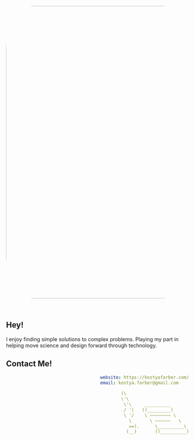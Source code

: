 <p align='center'>
    <img width='800' height='' src='images/airport.gif' style='border-radius: 15%'>
</p>
<br>

## Hey!
I enjoy finding simple solutions to complex problems. Playing my part in helping move science and design forward through technology.

## Contact Me!
   
```yml
                                    website: https://kostyafarber.com/
                                    email: kostya.farber@gmail.com 
    
                                            (\                          
                                            \'\                         
                                             \'\     __________      
                                             / '|   ()_________)        
                                             \ '/    \ ~~~~~~~~ \
                                               \       \ ~~~~~~   \
                                               ==).      \__________\
                                              (__)       ()__________)                                        
                                                        
```
